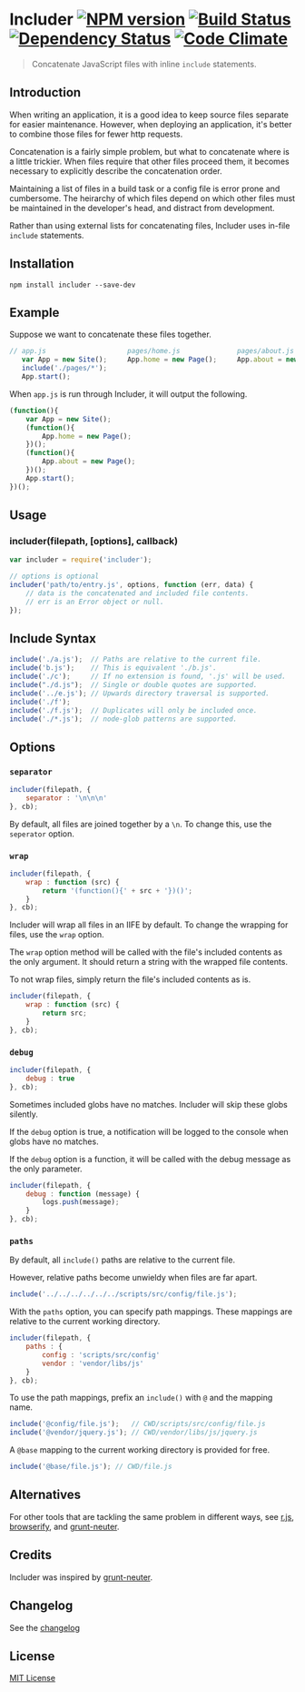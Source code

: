 # Includer [![NPM version][npm-image]][npm-url] [![Build Status][travis-image]][travis-url] [![Dependency Status][depstat-image]][depstat-url] [![Code Climate][codeclimate-image]][codeclimate-url]

> Concatenate JavaScript files with inline `include` statements.

## Introduction

When writing an application, it is a good idea to keep source files separate for easier maintenance. However, when deploying an application, it's better to combine those files for fewer http requests.

Concatenation is a fairly simple problem, but what to concatenate where is a little trickier. When files require that other files proceed them, it becomes necessary to explicitly describe the concatenation order.

Maintaining a list of files in a build task or a config file is error prone and cumbersome. The heirarchy of which files depend on which other files must be maintained in the developer's head, and distract from development.

Rather than using external lists for concatenating files, Includer uses in-file `include` statements.

## Installation

```
npm install includer --save-dev
```

## Example

Suppose we want to concatenate these files together.

```js
// app.js                    pages/home.js              pages/about.js
   var App = new Site();     App.home = new Page();     App.about = new Page();
   include('./pages/*');
   App.start();
```

When `app.js` is run through Includer, it will output the following.

```js
(function(){
	var App = new Site();
	(function(){
		App.home = new Page();
	})();
	(function(){
		App.about = new Page();
	})();
	App.start();
})();
```

## Usage

### includer(filepath, [options], callback)

```js
var includer = require('includer');

// options is optional
includer('path/to/entry.js', options, function (err, data) {
	// data is the concatenated and included file contents.
	// err is an Error object or null.
});
```

## Include Syntax

```js
include('./a.js');  // Paths are relative to the current file.
include('b.js');    // This is equivalent './b.js'.
include('./c');     // If no extension is found, '.js' will be used.
include("./d.js");  // Single or double quotes are supported.
include('../e.js'); // Upwards directory traversal is supported.
include('./f');
include('./f.js');  // Duplicates will only be included once.
include('./*.js');  // node-glob patterns are supported.
```

## Options

### `separator`

```js
includer(filepath, {
	separator : '\n\n\n'
}, cb);
```

By default, all files are joined together by a `\n`. To change this, use the `seperator` option.

### `wrap`

```js
includer(filepath, {
	wrap : function (src) {
		return '(function(){' + src + '})()';
	}
}, cb);
```

Includer will wrap all files in an IIFE by default. To change the wrapping for files, use the `wrap` option.

The `wrap` option method will be called with the file's included contents as the only argument. It should return a string with the wrapped file contents.

To not wrap files, simply return the file's included contents as is.

```js
includer(filepath, {
	wrap : function (src) {
		return src;
	}
}, cb);
```

### `debug`

```js
includer(filepath, {
	debug : true
}, cb);
```

Sometimes included globs have no matches. Includer will skip these globs silently.

If the `debug` option is true, a notification will be logged to the console when globs have no matches.

If the `debug` option is a function, it will be called with the debug message as the only parameter.

```js
includer(filepath, {
	debug : function (message) {
		logs.push(message);
	}
}, cb);
```

### `paths`

By default, all `include()` paths are relative to the current file.

However, relative paths become unwieldy when files are far apart.

```js
include('../../../../../../scripts/src/config/file.js');
```

With the `paths` option, you can specify path mappings. These mappings are relative to the current working directory.

```js
includer(filepath, {
	paths : {
		config : 'scripts/src/config'
		vendor : 'vendor/libs/js'
	}
}, cb);
```

To use the path mappings, prefix an `include()` with `@` and the mapping name.

```js
include('@config/file.js');   // CWD/scripts/src/config/file.js
include('@vendor/jquery.js'); // CWD/vendor/libs/js/jquery.js
```

A `@base` mapping to the current working directory is provided for free.

```js
include('@base/file.js'); // CWD/file.js
```

## Alternatives

For other tools that are tackling the same problem in different ways, see [r.js](http://requirejs.org/docs/optimization.html), [browserify](http://browserify.org/), and [grunt-neuter](https://github.com/trek/grunt-neuter).

## Credits

Includer was inspired by [grunt-neuter](https://github.com/trek/grunt-neuter).

## Changelog

See the [changelog](changelog.md)

## License

[MIT License](LICENSE)

[npm-url]: https://npmjs.org/package/includer
[npm-image]: https://badge.fury.io/js/includer.png

[travis-url]: http://travis-ci.org/timrwood/includer
[travis-image]: https://secure.travis-ci.org/timrwood/includer.png?branch=master

[depstat-url]: https://david-dm.org/timrwood/includer
[depstat-image]: https://david-dm.org/timrwood/includer.png

[codeclimate-url]: https://codeclimate.com/github/timrwood/includer
[codeclimate-image]: https://codeclimate.com/github/timrwood/includer.png
